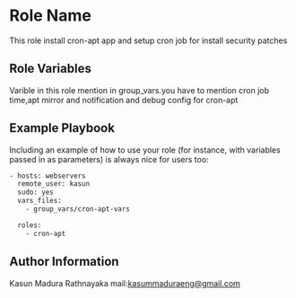 Role Name
=========

This role install cron-apt app and setup cron job for install security patches

Role Variables
--------------
Varible in this role mention in group_vars.you have to mention cron job time,apt mirror and notification and debug config for cron-apt


Example Playbook
----------------

Including an example of how to use your role (for instance, with variables passed in as parameters) is always nice for users too:

```sh
- hosts: webservers
  remote_user: kasun
  sudo: yes
  vars_files:
    - group_vars/cron-apt-vars

  roles:
    - cron-apt
```

Author Information
------------------
Kasun Madura Rathnayaka
mail:kasummaduraeng@gmail.com
